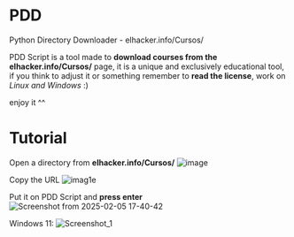 # PDD
Python Directory Downloader - elhacker.info/Cursos/

PDD Script is a tool made to **download courses from the elhacker.info/Cursos/** page, it is a unique and exclusively educational tool, if you think to adjust it or something remember to **read the license**, work on *Linux and Windows* :)

enjoy it ^^

# Tutorial

Open a directory from **elhacker.info/Cursos/**
![image](https://github.com/user-attachments/assets/89dcba32-9cc1-4b11-9566-a85310431c39)

Copy the URL
![imag1e](https://github.com/user-attachments/assets/4919569d-55e5-49d8-b378-72dd285f816a)

Put it on PDD Script and **press enter**
![Screenshot from 2025-02-05 17-40-42](https://github.com/user-attachments/assets/f3712279-5218-4394-a2f1-d963f32744d1)

Windows 11:
![Screenshot_1](https://github.com/user-attachments/assets/d3bd9bde-b68b-427b-b684-ec6d67b70024)

